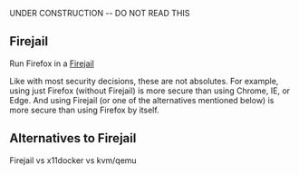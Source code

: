 UNDER CONSTRUCTION -- DO NOT READ THIS

## Firejail

Run Firefox in a [Firejail](https://firejail.wordpress.com/)

Like with most security decisions, these are not absolutes.  For example, using just Firefox (without Firejail) is more secure than using Chrome, IE, or Edge.  And using Firejail (or one of the alternatives mentioned below) is more secure than using Firefox by itself.

## Alternatives to Firejail

Firejail vs x11docker vs kvm/qemu

